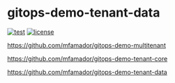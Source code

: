 # gitops-demo-tenant-data

[![test](https://github.com/mfamador/gitops-demo-tenant-data/actions/workflows/test.yaml/badge.svg)](https://github.com/mfamador/gitops-demo-tenant-data/actions/workflows/test.yaml)
[![license](https://img.shields.io/github/license/mfamador/gitops-demo-tenant-data.svg)](https://github.com/mfamador/gitops-demo-tenant-data/blob/main/LICENSE)


https://github.com/mfamador/gitops-demo-multitenant

https://github.com/mfamador/gitops-demo-tenant-core

https://github.com/mfamador/gitops-demo-tenant-data



